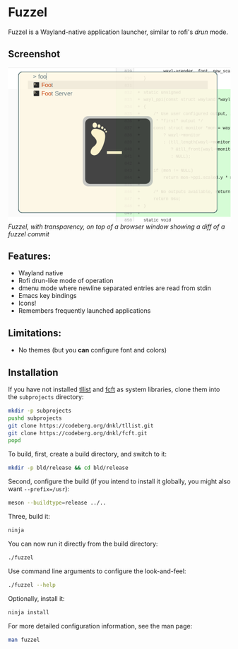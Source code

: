 # Fuzzel

Fuzzel is a Wayland-native application launcher, similar to rofi's
_drun_ mode.


## Screenshot

![Screenshot](doc/screenshot.png)
_Fuzzel, with transparency, on top of a browser window showing a diff of a fuzzel commit_


## Features:

- Wayland native
- Rofi drun-like mode of operation
- dmenu mode where newline separated entries are read from stdin
- Emacs key bindings
- Icons!
- Remembers frequently launched applications


## Limitations:

- No themes (but you **can** configure font and colors)


## Installation

If you have not installed [tllist](https://codeberg.org/dnkl/tllist)
and [fcft](https://codeberg.org/dnkl/fcft) as system libraries, clone
them into the `subprojects` directory:

```sh
mkdir -p subprojects
pushd subprojects
git clone https://codeberg.org/dnkl/tllist.git
git clone https://codeberg.org/dnkl/fcft.git
popd
```

To build, first, create a build directory, and switch to it:
```sh
mkdir -p bld/release && cd bld/release
```

Second, configure the build (if you intend to install it globally, you
might also want `--prefix=/usr`):
```sh
meson --buildtype=release ../..
```

Three, build it:
```sh
ninja
```

You can now run it directly from the build directory:
```sh
./fuzzel
```

Use command line arguments to configure the look-and-feel:
```sh
./fuzzel --help
```

Optionally, install it:
```sh
ninja install
```

For more detailed configuration information, see the man page:
```sh
man fuzzel
```
